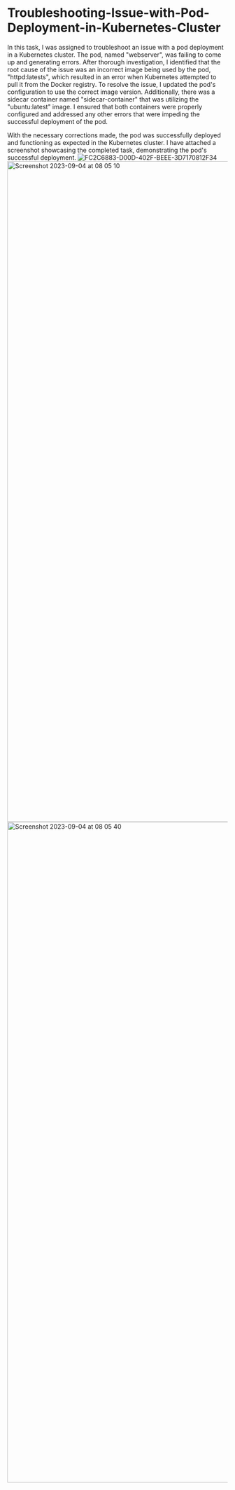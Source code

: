 # Troubleshooting-Issue-with-Pod-Deployment-in-Kubernetes-Cluster

In this task, I was assigned to troubleshoot an issue with a pod deployment in a Kubernetes cluster. The pod, named "webserver", was failing to come up and generating errors. After thorough investigation, I identified that the root cause of the issue was an incorrect image being used by the pod, "httpd:latests", which resulted in an error when Kubernetes attempted to pull it from the Docker registry.
To resolve the issue, I updated the pod's configuration to use the correct image version. Additionally, there was a sidecar container named "sidecar-container" that was utilizing the "ubuntu:latest" image. I ensured that both containers were properly configured and addressed any other errors that were impeding the successful deployment of the pod.

With the necessary corrections made, the pod was successfully deployed and functioning as expected in the Kubernetes cluster. I have attached a screenshot showcasing the completed task, demonstrating the pod's successful deployment.
![FC2C6883-D00D-402F-BEEE-3D7170812F34](https://github.com/boltpius/Troubleshooting-Issue-with-Pod-Deployment-in-Kubernetes-Cluster/assets/127052041/a1b5f5d0-a143-4006-b13a-6472cb68eb3f)
<img width="1509" alt="Screenshot 2023-09-04 at 08 05 10" src="https://github.com/boltpius/Troubleshooting-Issue-with-Pod-Deployment-in-Kubernetes-Cluster/assets/127052041/24cb4b1a-a022-45b1-8b16-8d833905f61c">
<img width="1509" alt="Screenshot 2023-09-04 at 08 05 40" src="https://github.com/boltpius/Troubleshooting-Issue-with-Pod-Deployment-in-Kubernetes-Cluster/assets/127052041/769809a1-c331-4e04-816e-ae9c3f0c1c85">
